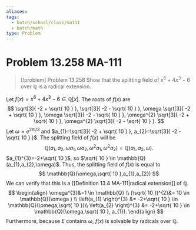 ```yaml
---
aliases: 
tags:
  - batch/school/class/ma111
  - batch/math
type: Problem
---
```

# Problem 13.258 MA-111

> [!problem] Problem 13.258
> Show that the splitting field of $x^{6}+4x^{3}-6$ over $\mathbb{Q}$ is a radical extension.

Let $f(x)=x^{6}+4x^{3}-6 \in \mathbb{Q}[x]$. The roots of $f(x)$ are
$$
\sqrt[3]{ -2 + \sqrt{ 10 } }, \sqrt[3]{ -2 - \sqrt{ 10 } }, \omega \sqrt[3]{ -2 + \sqrt{ 10 } }, \omega \sqrt[3]{ -2 - \sqrt{ 10 } }, \omega^{2} \sqrt[3]{ -2 + \sqrt{ 10 } }, \omega^{2} \sqrt[3]{ -2 - \sqrt{ 10 } }.
$$
Let $\omega=e^{2\pi i/3}$ and $a_{1}=\sqrt[3]{ -2 + \sqrt{ 10 } }, a_{2}=\sqrt[3]{ -2 - \sqrt{ 10 } }$. The splitting field of $f(x)$ will be
$$
\mathbb{Q}(a_{1},a_{2},\omega a_{1},\omega a_{2},\omega^{2}a_{1},\omega^{2}a_{2})=\mathbb{Q}(a_{1},a_{2},\omega ).
$$
$a_{1}^{3}=-2+\sqrt{ 10 }$, so $\sqrt{ 10 } \in \mathbb{Q}(a_{1},a_{2},\omega)$. Thus, the splitting field of $f(x)$ is equal to
$$
\mathbb{Q}(\omega,\sqrt{ 10 },a_{1},a_{2})
$$
We can verify that this is a [[Definition 13.4 MA-111|radical extension]] of $\mathbb{Q}$.
$$
\begin{align}
\omega^{3}&=1 \in  \mathbb{Q} \\
(\sqrt{ 10 })^{2}&= 10 \in  \mathbb{Q}(\omega ) \\
\left(a_{1} \right)^{3} &= -2+\sqrt{ 10 } \in  \mathbb{Q}(\omega,\sqrt{ 10 })\\
\left(a_{2} \right)^{3} &= -2+\sqrt{ 10 } \in  \mathbb{Q}(\omega,\sqrt{ 10 }, a_{1}).
\end{align}
$$
Furthermore, because $E$ contains $\omega$, $f(x)$ is solvable by radicals over $\mathbb{Q}$.
